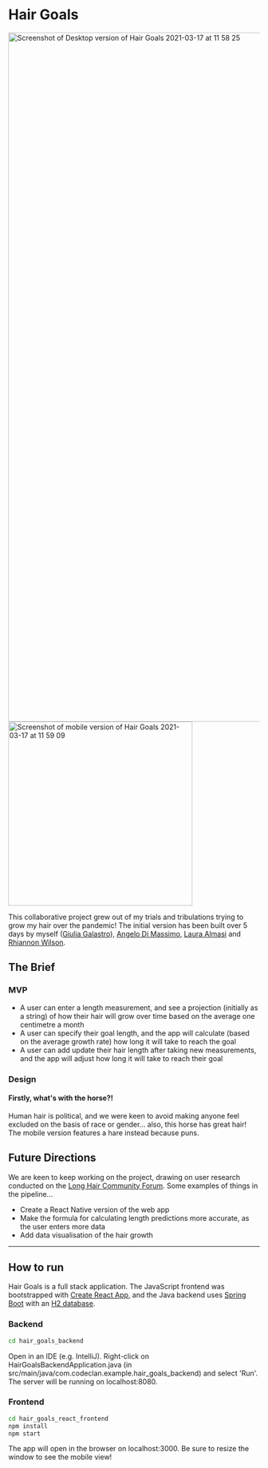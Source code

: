 # Hair Goals
<img width="1382" alt="Screenshot of Desktop version of Hair Goals 2021-03-17 at 11 58 25" src="https://user-images.githubusercontent.com/69347343/111464555-ce988900-8718-11eb-9c3c-29ac6cf8c34f.png">

<img width="369" alt="Screenshot of mobile version of Hair Goals 2021-03-17 at 11 59 09" src="https://user-images.githubusercontent.com/69347343/111464588-d9ebb480-8718-11eb-8b53-3c3d08410b4d.png">

This collaborative project grew out of my trials and tribulations trying to grow my hair over the pandemic! The initial version has been built over 5 days by myself ([Giulia Galastro](https://github.com/Astra-Gal)), [Angelo Di Massimo](https://github.com/ange47rm), [Laura Almasi](https://github.com/Iyolya) and [Rhiannon Wilson](https://github.com/RhiannonAW123).


## The Brief

### MVP

* A user can enter a length measurement, and see a projection (initially as a string) of how their hair will grow over time based on the average one centimetre a month
* A user can specify their goal length, and the app will calculate (based on the average growth rate) how long it will take to reach the goal
* A user can add update their hair length after taking new measurements, and the app will adjust how long it will take to reach their goal

### Design
#### Firstly, what's with the horse?!
Human hair is political, and we were keen to avoid making anyone feel excluded on the basis of race or gender... also, this horse has great hair! The mobile version features a hare instead because puns.


## Future Directions
We are keen to keep working on the project, drawing on user research conducted on the [Long Hair Community Forum](https://forums.longhaircommunity.com/showthread.php?t=153831). Some examples of things in the pipeline...
* Create a React Native version of the web app
* Make the formula for calculating length predictions more accurate, as the user enters more data
* Add data visualisation of the hair growth



----------

## How to run
Hair Goals is a full stack application. The JavaScript frontend was bootstrapped with [Create React App](https://github.com/facebook/create-react-app), and the Java backend uses [Spring Boot](https://start.spring.io/) with an [H2 database](https://www.h2database.com/html/main.html).

### Backend

```zsh
cd hair_goals_backend
```
Open in an IDE (e.g. IntelliJ). Right-click on HairGoalsBackendApplication.java (in src/main/java/com.codeclan.example.hair_goals_backend) and select 'Run'. The server will be running on localhost:8080.

### Frontend

```zsh
cd hair_goals_react_frontend
npm install
npm start
```
The app will open in the browser on localhost:3000. Be sure to resize the window to see the mobile view!
